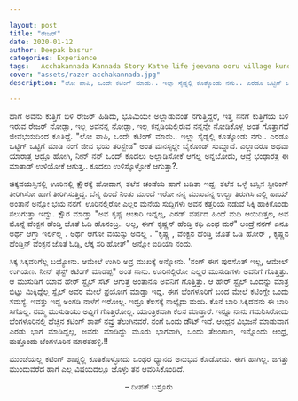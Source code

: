 ```yaml
---

layout: post
title: "ರೇಜರ್"
date: 2020-01-12
author: Deepak basrur
categories: Experience
tags:	Acchakannada Kannada Story Kathe life jeevana ooru village kundapura udupi cutting haircut comedy
cover: "assets/razer-acchakannada.jpg"
description: "ಲೋ ಪಾಪಿ, ಒಂದೇ ಕಟಿಂಗ್ ಮಾಡು.. ಇಲ್ಲಾ ಸೈಡ್ನಲ್ಲಿ ಕೂತ್ಕೊಂಡು ನಗು.. ಎರಡೂ ಒಟ್ಟಿಗ್ ಒಟ್ಟಿಗೆ ಮಾಡಿ ನಂಗೆ ಜೀವ ಭಯ ತರಿಸ್ಬೇಡ"

---
```


<p align ="justify">ಹಾಗೆ ಅವನು ಕುತ್ತಿಗೆ ಬಳಿ ರೇಜರ್ ಹಿಡಿದು, ಭೂಮಿಯೇ ಅಲ್ಲಾಡುವಂತೆ ನಗುತ್ತಿದ್ದರೆ, ಇತ್ತ ನನಗೆ ಕುತ್ತಿಗೆಯ ಬಳಿ ಇರುವ ರೇಜರ್ ನೋಡ್ಲಾ, ಇಲ್ಲ ಅವನನ್ನ ನೋಡ್ಲಾ, ಇಲ್ಲ ಕನ್ನಡಿಯಲ್ಲಿರುವ ನನ್ನನ್ನೇ ನೋಡಿಕೊಳ್ಲ ಅಂತ ಗೊತ್ತಾಗದೆ ಜೀವಭಯದಿಂದ ಕೂತಿದ್ದೆ. "ಲೋ ಪಾಪಿ, ಒಂದೇ ಕಟಿಂಗ್ ಮಾಡು.. ಇಲ್ಲಾ ಸೈಡ್ನಲ್ಲಿ ಕೂತ್ಕೊಂಡು ನಗು.. ಎರಡೂ ಒಟ್ಟಿಗ್ ಒಟ್ಟಿಗೆ ಮಾಡಿ ನಂಗೆ ಜೀವ ಭಯ ತರಿಸ್ಬೇಡ" ಅಂತ ಮನಸ್ಸಲ್ಲೇ ಬೈಕೊಂಡ್ ಸುಮ್ನಾದೆ. ಎಲ್ಲಾದರೂ ಅಥವಾ ಯಾರಾತ್ರ ಆದ್ರೂ ಹೋಗಿ, ನೀನ್ ನನ್ ಒಂದ್ ಕೂದಲು ಅಲ್ಲಾಡಿಸೋಕೆ ಆಗಲ್ಲ ಅನ್ನಬೋದು, ಆದ್ರೆ ಭಂಢಾರತ್ರ ಈ ಮಾತಾಡ್ ಉಳಿಯೋಕೆ ಆಗುತ್ತ.. ಕೂದಲು ಉಳಿಸ್ಕೊಳ್ಳೋಕೆ ಆಗುತ್ತಾ?.</p><!--more-->

<p align ="justify">ಚಿಕ್ಕವಯಸ್ಸಿನಲ್ಲಿ ಊರಿನಲ್ಲಿ ಕ್ಷೌರಕ್ಕೆ ಹೋದಾಗ, ತಲೆನ ಚಂಡೆಯ ಹಾಗೆ ಬಡಿತಾ ಇದ್ದ. ತಲೆನ ಒಳ್ಳೆ ಬಸ್ಸಿನ ಸ್ಟೀರಿಂಗ್ ತೀರಿಗಿಸೋ ಹಾಗೆ ತೀರಿಗಿಸುತ್ತಿದ್ದ. ಬೆನ್ನ ಹಿಂದೆ ನಿಂತು ಮುಂದೆ ಇರೋ ನನ್ನ ಮುಖವನ್ನ ಉಲ್ಟಾ ತಿರುಗಿಸಿ ಎಲ್ಲಿ ಹಾಯ್ ಅಂತಾನೆ ಅನ್ನೋ ಭಯ ನನಗೆ. ಊರಿನಲ್ಲಿರೋ ಎಲ್ಲರ ಮನೆಯ ಸುದ್ದಿಗಳು ಅವನ ಕತ್ತರಿಯ ನಡುವೆ ಸಿಕ್ಕಿ ಹಾಕಿಕೊಂಡು ನಲುಗುತ್ತಾ ಇದ್ವು. ಕ್ಷೌರ ಮಾಡ್ತಾ "ಅವ  ಕೃಷ್ಣ  ಆಚಾರಿ ಇದ್ನಲ್ಲ, ಎರಡ್  ವರ್ಷದ  ಹಿಂದೆ  ಮದಿ  ಆಯಿದಿತ್ತಲ, ಅವ  ಮೊನ್ನೆ  ವೆಂಕ್ಟನ  ಹೆಂಡ್ತಿ  ಜೊತೆ  ಓಡಿ  ಹೊನಂಬ್ರ.. ಅಲ್ಲ,  ಈಗ್ ಕೃಷ್ಣನ್  ಹೆಂಡ್ತಿ  ಕಥಿ  ಎಂಥ  ಮರೆ" ಅಂದ್ರೆ ನನಗ್ ಏನೂ   ಅರ್ಥ ಆಗ್ತಾ  ಇರ್ಲಿಲ್ಲ . ಅರ್ಥ ಆಗೋ  ವಯಸ್ಸು  ಅದಲ್ಲ . "ಕೃಷ್ಣ ,    ವೆಂಕ್ಟನ  ಹೆಂಡ್ತಿ  ಜೊತೆ ಓಡಿ ಹೋರ್ , ಕೃಷ್ಣನ  ಹೆಂಡ್ತಿನ್  ವೆಂಕ್ಟನ  ಜೊತೆ  ಓಡ್ಸಿ, ಲೆಕ್ಕ  ಸರಿ  ಹೋತ್" ಅನ್ನೋ  ಐಡಿಯಾ  ನಂದು.</p>

<p align ="justify">ಸಿಕ್ಕ  ಸಿಕ್ಕವರಿಗೆಲ್ಲ ಬಯ್ಯೋನು. ಆಮೇಲೆ ಉಗಿರಿ  ಅವ್ರ  ಮುಖಕ್ಕೆ  ಅನ್ನೋನು. 'ನಂಗ್  ಈಗ  ಪುರಸೊತ್  ಇಲ್ಲ, ಆಮೇಲ್  ಉಗಿಯಣ. ನೀನ್ ಫಸ್ಟ್  ಕಟಿಂಗ್  ಮಾಡಪ್ಪ"  ಅಂತ  ನಾನು. ಊರಿನಲ್ಲಿರೋ ಎಲ್ಲರ ಮುಸುಡಿಗಳು ಅವನಿಗೆ ಗೊತ್ತಿತ್ತು. ಆ ಮುಸುಡಿಗೆ ಯಾವ ಹೇರ್ ಸ್ಟೈಲ್ ಸೆಟ್ ಆಗುತ್ತೆ ಅಂತಾನೂ ಅವನಿಗೆ ಗೊತ್ತಿತ್ತು. ಆ ಹೇರ್ ಸ್ಟೈಲ್ ಒಂದನ್ನು ಮಾತ್ರ ಬಿಟ್ಟು ಮಿಕ್ಕಿದ್ದೆಲ್ಲ ಸ್ಟೈಲ್ ಅವರ ಮೇಲೆ ಪ್ರಯೋಗ ಮಾಡ್ತಾ ಇದ್ದ. ಈಗ ಬೆಂಗಳೂರಿಗೆ ಬಂದ ಮೇಲೆ ಕಟಿಂಗ್ದೇ ಒಂದು ಸಮಸ್ಯೆ. ಇವತ್ತು ಇದ್ದ ಅಂಗಡಿ ನಾಳೆಗೆ ಇರೋಲ್ಲ. ಇದ್ರೂ ಕೆಲಸಕ್ಕೆ ನಾಲ್ಕೈದು ಮಂದಿ. ಕೊನೆ ಬಾರಿ ಸಿಕ್ಕಿದವನು ಈ ಬಾರಿ ಸಿಗೊಲ್ಲ. ನಮ್ಮ ಮುಸುಡಿಯು ಅವ್ನಿಗೆ ಗೊತ್ತಿರೋಲ್ಲ. ಯಾಂತ್ರಿಕವಾಗಿ ಕೆಲಸ ಮಾಡ್ತಾರೆ. ಇನ್ನೂ ನಾನು ಗಮನಿಸಿರೋದು ಬೆಂಗಳೂರಿನಲ್ಲಿ ಹೆಚ್ಚಿನ ಕಟಿಂಗ್ ಶಾಪ್ ನವ್ರು ತೆಲುಗಿನವರೆ. ನಂಗೆ ಒಂದು ಡೌಟ್ ಇದೆ. ಆಂಧ್ರನ ವಿಭಜನೆ ಮಾಡುವಾಗ ಎರಡು ಭಾಗ ಮಾಡಿದ್ದಲ್ಲ, ಅವರು ಮಾಡಿದ್ದು ಮೂರು ಭಾಗವಾಗಿ, ಒಂದು ತೆಲಂಗಾಣ, ಇನ್ನೊಂದು ಆಂಧ್ರ, ಮತ್ತೊಂದು ಬೆಂಗಳೂರಿನ ಮಾರತಹಳ್ಳಿ.!!</p>

<p align ="justify">ಮುಂಚೆಯಲ್ಲ ಕಟಿಂಗ್ ಶಾಪ್ನಲ್ಲಿ ಕೂತಿಕೊಳ್ಳೋದು ಒಂಥರ ಧ್ಯಾನದ ಅನುಭವ ಕೊಡೋದು. ಈಗ ಹಾಗಿಲ್ಲ. ಜಗತ್ತು ಮುಂದುವರೆದ ಹಾಗೆ  ಎಲ್ಲ ವಿಷಯದಲ್ಲೂ ಜೊಳ್ಳು ತನ ಆವರಿಸಿಕೊಂಡಿದೆ.</p>

<p align="center"> – ದೀಪಕ್ ಬಸ್ರೂರು </p>
